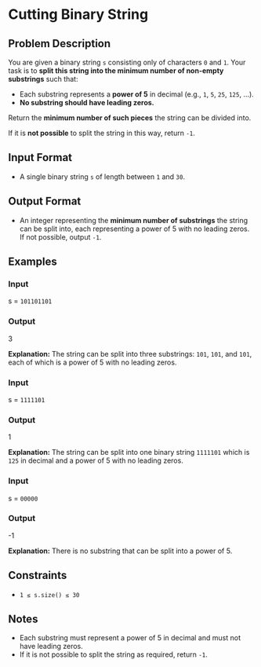 
# Cutting Binary String

## Problem Description
You are given a binary string `s` consisting only of characters `0` and `1`. Your task is to **split this string into the minimum number of non-empty substrings** such that:

- Each substring represents a **power of 5** in decimal (e.g., `1`, `5`, `25`, `125`, ...).
- **No substring should have leading zeros.**

Return the **minimum number of such pieces** the string can be divided into.

If it is **not possible** to split the string in this way, return `-1`.

## Input Format
- A single binary string `s` of length between `1` and `30`.

## Output Format
- An integer representing the **minimum number of substrings** the string can be split into, each representing a power of 5 with no leading zeros. If not possible, output `-1`.

## Examples

### Input
s = `101101101`<br/>

### Output
3<br/>

**Explanation:** The string can be split into three substrings: `101`, `101`, and `101`, each of which is a power of 5 with no leading zeros.

### Input
s = `1111101`<br/>

### Output
1<br/>

**Explanation:** The string can be split into one binary string `1111101` which is `125` in decimal and a power of 5 with no leading zeros.

### Input
s = `00000`<br/>

### Output
-1<br/>

**Explanation:** There is no substring that can be split into a power of 5.

## Constraints
- `1 ≤ s.size() ≤ 30`

## Notes
- Each substring must represent a power of 5 in decimal and must not have leading zeros.
- If it is not possible to split the string as required, return `-1`.

